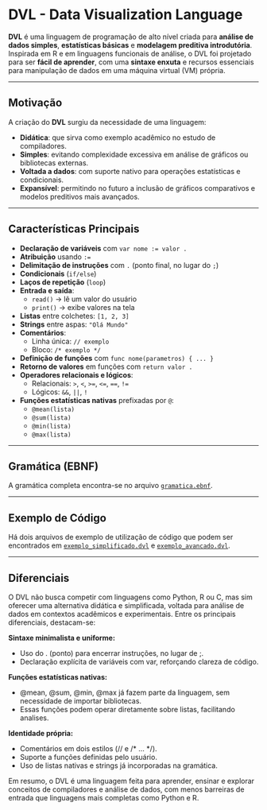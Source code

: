# DVL - Data Visualization Language

**DVL** é uma linguagem de programação de alto nível criada para **análise de dados simples**, **estatísticas básicas** e **modelagem preditiva introdutória**.  
Inspirada em R e em linguagens funcionais de análise, o DVL foi projetado para ser **fácil de aprender**, com uma **sintaxe enxuta** e recursos essenciais para manipulação de dados em uma máquina virtual (VM) própria.

---

## Motivação

A criação do **DVL** surgiu da necessidade de uma linguagem:

- **Didática**: que sirva como exemplo acadêmico no estudo de compiladores.  
- **Simples**: evitando complexidade excessiva em análise de gráficos ou bibliotecas externas.  
- **Voltada a dados**: com suporte nativo para operações estatísticas e condicionais.  
- **Expansível**: permitindo no futuro a inclusão de gráficos comparativos e modelos preditivos mais avançados.

---

## Características Principais

- **Declaração de variáveis** com `var nome := valor .`  
- **Atribuição** usando `:=`  
- **Delimitação de instruções** com `.` (ponto final, no lugar do `;`)  
- **Condicionais** (`if/else`)  
- **Laços de repetição** (`loop`)  
- **Entrada e saída**:  
  - `read()` → lê um valor do usuário  
  - `print()` → exibe valores na tela  
- **Listas** entre colchetes: `[1, 2, 3]`  
- **Strings** entre aspas: `"Olá Mundo"`  
- **Comentários**:  
  - Linha única: `// exemplo`  
  - Bloco: `/* exemplo */`  
- **Definição de funções** com `func nome(parametros) { ... }`  
- **Retorno de valores** em funções com `return valor .`  
- **Operadores relacionais e lógicos**:  
  - Relacionais: `>`, `<`, `>=`, `<=`, `==`, `!=`  
  - Lógicos: `&&`, `||`, `!`  
- **Funções estatísticas nativas** prefixadas por `@`:  
  - `@mean(lista)`  
  - `@sum(lista)`  
  - `@min(lista)`  
  - `@max(lista)`
 
---

## Gramática (EBNF)

A gramática completa encontra-se no arquivo [`gramatica.ebnf`](./gramatica.ebnf).  

---

## Exemplo de Código

Há dois arquivos de exemplo de utilização de código que podem ser encontrados em [`exemplo_simplificado.dvl`](./exemplo_simplificado.dvl) e [`exemplo_avancado.dvl`](./exemplo_avancado.dvl).

---

## Diferenciais

O DVL não busca competir com linguagens como Python, R ou C, mas sim oferecer uma alternativa didática e simplificada, voltada para análise de dados em contextos acadêmicos e experimentais.
Entre os principais diferenciais, destacam-se:

**Sintaxe minimalista e uniforme:**
- Uso do . (ponto) para encerrar instruções, no lugar de ;.
- Declaração explícita de variáveis com var, reforçando clareza de código.

**Funções estatísticas nativas:**
- @mean, @sum, @min, @max já fazem parte da linguagem, sem necessidade de importar bibliotecas.
- Essas funções podem operar diretamente sobre listas, facilitando analises.

**Identidade própria:**
- Comentários em dois estilos (// e /* ... */).
- Suporte a funções definidas pelo usuário.
- Uso de listas nativas e strings já incorporadas na gramática.

Em resumo, o DVL é uma linguagem feita para aprender, ensinar e explorar conceitos de compiladores e análise de dados, com menos barreiras de entrada que linguagens mais completas como Python e R.
